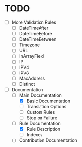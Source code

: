 # TODO

- [ ] More Validation Rules
    - [ ] DateTimeAfter
    - [ ] DateTimeBefore
    - [ ] DateTimeBetween
    - [ ] Timezone
    - [ ] URL
    - [ ] InArrayField
    - [ ] IP
    - [ ] IPV4
    - [ ] IPV6
    - [ ] MacAddress
    - [ ] Distinct
- [ ] Documentation
    - [ ] Main Documentation
      - [x] Basic Documentation
      - [ ] Translation Options
      - [ ] Custom Rules
      - [ ] Stop on Failure
    - [ ] Rule Documentation
      - [x] Rule Description
      - [ ] Indexes
    - [ ] Contribution Documentation
